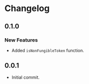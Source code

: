 # Changelog

## 0.1.0

### New Features
* Added `isNonFungibleToken` function.

## 0.0.1
* Initial commit.
